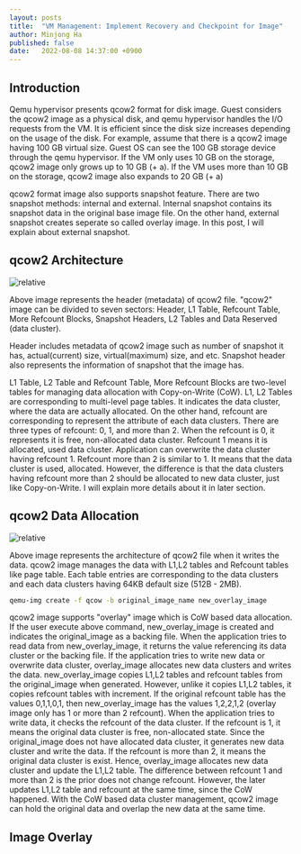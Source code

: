 ```yaml
---
layout: posts
title:  "VM Management: Implement Recovery and Checkpoint for Image"
author: Minjong Ha
published: false
date:   2022-08-08 14:37:00 +0900
---
```


## Introduction

Qemu hypervisor presents qcow2 format for disk image.
Guest considers the qcow2 image as a physical disk, and qemu hypervisor handles the I/O requests from the VM.
It is efficient since the disk size increases depending on the usage of the disk.
For example, assume that there is a qcow2 image having 100 GB virtual size.
Guest OS can see the 100 GB storage device through the qemu hypervisor.
If the VM only uses 10 GB on the storage, qcow2 image only grows up to 10 GB (+ a).
If the VM uses more than 10 GB on the storage, qcow2 image also expands to 20 GB (+ a) 

qcow2 format image also supports snapshot feature.
There are two snapshot methods: internal and external.
Internal snapshot contains its snapshot data in the original base image file.
On the other hand, external snapshot creates seperate so called overlay image.
In this post, I will explain about external snapshot.

## qcow2 Architecture

<!-- overlay image overview image -->
<img data-action="zoom" src='{{ "../assets/images/_posts/2022-08-08-vm-image-versioning/qcow_struct.png" | relative_url }}' alt='relative'>

Above image represents the header (metadata) of qcow2 file.
"qcow2" image can be divided to seven sectors: Header, L1 Table, Refcount Table, More Refcount Blocks, Snapshot Headers, L2 Tables and Data Reserved (data cluster).

Header includes metadata of qcow2 image such as number of snapshot it has, actual(current) size, virtual(maximum) size, and etc.
Snapshot header also represents the information of snapshot that the image has.

L1 Table, L2 Table and Refcount Table, More Refcount Blocks are two-level tables for managing data allocation with Copy-on-Write (CoW).
L1, L2 Tables are corresponding to multi-level page tables.
It indicates the data cluster, where the data are actually allocated.
On the other hand, refcount are corresponding to represent the attribute of each data clusters.
There are three types of refcount: 0, 1, and more than 2.
When the refcount is 0, it represents it is free, non-allocated data cluster.
Refcount 1 means it is allocated, used data cluster.
Application can overwrite the data cluster having refcount 1.
Refcount more than 2 is similar to 1.
It means that the data cluster is used, allocated.
However, the difference is that the data clusters having refcount more than 2 should be allocated to new data cluster, just like Copy-on-Write.
I will explain more details about it in later section.


## qcow2 Data Allocation

<!-- L1/L2 table + refcount table-->
<img data-action="zoom" src='{{ "../assets/images/_posts/2022-08-08-vm-image-versioning/qcow_image_achitecture.png" | relative_url }}' alt='relative'>

Above image represents the architecture of qcow2 file when it writes the data.
qcow2 image manages the data with L1,L2 tables and Refcount tables like page table.
Each table entries are corresponding to the data clusters and each data clusters having 64KB default size (512B - 2MB).


```bash
qemu-img create -f qcow -b original_image_name new_overlay_image
```

qcow2 image supports "overlay" image which is CoW based data allocation.
If the user execute above command, new_overlay_image is created and indicates the original_image as a backing file.
When the application tries to read data from new_overlay_image, it returns the value referencing its data cluster or the backing file.
If the application tries to write new data or overwrite data cluster, overlay_image allocates new data clusters and writes the data.
new_overlay_image copies L1,L2 tables and refcount tables from the original_image when generated.
However, unlike it copies L1,L2 tables, it copies refcount tables with increment.
If the original refcount table has the values 0,1,1,0,1, then new_overlay_image has the values 1,2,2,1,2 (overlay image only has 1 or more than 2 refcount).
When the application tries to write data, it checks the refcount of the data cluster.
If the refcount is 1, it means the original data cluster is free, non-allocated state.
Since the original_image does not have allocated data cluster, it generates new data cluster and write the data.
If the refcount is more than 2, it means the original data cluster is exist.
Hence, overlay_image allocates new data cluster and update the L1,L2 table.
The difference between refcount 1 and more than 2 is the prior does not change refcount.
However, the later updates L1,L2 table and refcount at the same time, since the CoW happened.
With the CoW based data cluster management, qcow2 image can hold the original data and overlap the new data at the same time.

## Image Overlay
